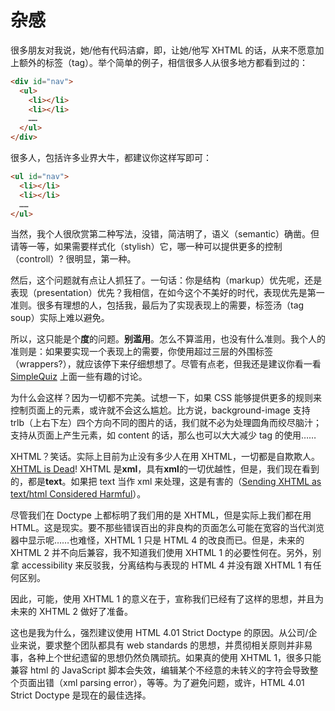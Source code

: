 # 杂感

很多朋友对我说，她/他有代码洁癖，即，让她/他写 XHTML 的话，从来不愿意加上额外的标签（tag）。举个简单的例子，相信很多人从很多地方都看到过的：

```html
<div id="nav">
  <ul>
    <li></li>
    <li></li>
    ……
  </ul>
</div>
```

很多人，包括许多业界大牛，都建议你这样写即可：

```html
<ul id="nav">
  <li></li>
  <li></li>
  ……
</ul>
```

当然，我个人很欣赏第二种写法，没错，简洁明了，语义（semantic）确凿。但请等一等，如果需要样式化（stylish）它，哪一种可以提供更多的控制（controll）? 很明显，第一种。

然后，这个问题就有点让人抓狂了。一句话：你是结构（markup）优先呢，还是表现（presentation）优先？我相信，在如今这个不美好的时代，表现优先是第一准则。很多有理想的人，包括我，最后为了实现表现上的需要，标签汤（tag soup）实际上难以避免。

所以，这只能是个**度**的问题。**别滥用**。怎么不算滥用，也没有什么准则。我个人的准则是：如果要实现一个表现上的需要，你使用超过三层的外围标签（wrappers?），就应该停下来仔细想想了。尽管有点老，但我还是建议你看一看 [SimpleQuiz][0] 上面一些有趣的讨论。

为什么会这样？因为一切都不完美。试想一下，如果 CSS 能够提供更多的规则来控制页面上的元素，或许就不会这么尴尬。比方说，background-image 支持 trlb（上右下左）四个方向不同的图片的话，我们就不必为处理圆角而绞尽脑汁；支持从页面上产生元素，如 content 的话，那么也可以大大减少 tag 的使用……

XHTML？笑话。实际上目前为止没有多少人在用 XHTML，一切都是自欺欺人。[XHTML is Dead][1]! XHTML 是**xml**，具有**xml**的一切优越性，但是，我们现在看到的，都是**text**。如果把 text 当作 xml 来处理，这是有害的（[Sending XHTML as text/html Considered Harmful][2]）。

尽管我们在 Doctype 上都标明了我们用的是 XHTML，但是实际上我们都在用 HTML。这是现实。要不那些错误百出的非良构的页面怎么可能在宽容的当代浏览器中显示呢……也难怪，XHTML 1 只是 HTML 4 的改良而已。但是，未来的 XHTML 2 并不向后兼容，我不知道我们使用 XHTML 1 的必要性何在。另外，别拿 accessibility 来反驳我，分离结构与表现的 HTML 4 并没有跟 XHTML 1 有任何区别。

因此，可能，使用 XHTML 1 的意义在于，宣称我们已经有了这样的思想，并且为未来的 XHTML 2 做好了准备。

这也是我为什么，强烈建议使用 HTML 4.01 Strict Doctype 的原因。从公司/企业来说，要求整个团队都具有 web standards 的思想，并贯彻相关原则并非易事，各种上个世纪遗留的思想仍然负隅顽抗。如果真的使用 XHTML 1，很多只能兼容 html 的 JavaScript 脚本会失效，编辑某个不经意的未转义的字符会导致整个页面出错（xml parsing error），等等。为了避免问题，或许，HTML 4.01 Strict Doctype 是现在的最佳选择。

[0]: http://www.simplebits.com/bits/simplequiz/
[1]: http://www.autisticcuckoo.net/archive.php?id=2005/03/14/xhtml-is-dead
[2]: http://www.hixie.ch/advocacy/xhtml
